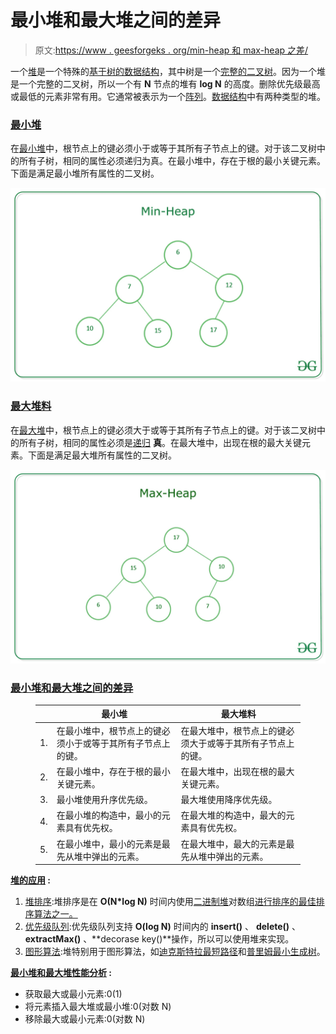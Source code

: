 # 最小堆和最大堆之间的差异

> 原文:[https://www . geesforgeks . org/min-heap 和 max-heap 之差/](https://www.geeksforgeeks.org/difference-between-min-heap-and-max-heap/)

一个[堆](https://www.geeksforgeeks.org/binary-heap/)是一个特殊的[基于树的数据结构](https://www.geeksforgeeks.org/binary-tree-data-structure/)，其中树是一个[完整的二叉树](https://www.geeksforgeeks.org/binary-tree-set-3-types-of-binary-tree/)。因为一个堆是一个完整的二叉树，所以一个有 **N** 节点的堆有 **log N** 的高度。删除优先级最高或最低的元素非常有用。它通常被表示为一个[阵列](https://www.geeksforgeeks.org/array-representation-of-binary-heap/)。[数据结构](https://www.geeksforgeeks.org/data-structures/)中有两种类型的堆。

### <u>最小堆</u>

在[最小堆](https://www.geeksforgeeks.org/min-heap-in-java/)中，根节点上的键必须小于或等于其所有子节点上的键。对于该二叉树中的所有子树，相同的属性必须递归为真。在最小堆中，存在于根的最小关键元素。下面是满足最小堆所有属性的二叉树。

[![](img/62719f71ed755836fe30b61727d26ab5.png)](https://media.geeksforgeeks.org/wp-content/uploads/20201106115157/MinHeap.jpg)

### <u>最大堆料</u>

在[最大堆](https://www.geeksforgeeks.org/max-heap-in-java/)中，根节点上的键必须大于或等于其所有子节点上的键。对于该二叉树中的所有子树，相同的属性必须是[递归](https://www.geeksforgeeks.org/recursion/) **真**。在最大堆中，出现在根的最大关键元素。下面是满足最大堆所有属性的二叉树。

[![](img/f49a5f28f5024076ddad88e787dec1ad.png)](https://media.geeksforgeeks.org/wp-content/uploads/20201106115254/MaxHeap.jpg)

### <u>最小堆和最大堆之间的差异</u>

<figure class="table">

|   | **最小堆** | **最大堆料** |
| --- | --- | --- |
| 1. | 在最小堆中，根节点上的键必须小于或等于其所有子节点上的键。 | 在最大堆中，根节点上的键必须大于或等于其所有子节点上的键。 |
| 2. | 在最小堆中，存在于根的最小关键元素。 | 在最大堆中，出现在根的最大关键元素。 |
| 3. | 最小堆使用升序优先级。 | 最大堆使用降序优先级。 |
| 4. | 在最小堆的构造中，最小的元素具有优先权。 | 在最大堆的构造中，最大的元素具有优先权。 |
| 5. | 在最小堆中，最小的元素是最先从堆中弹出的元素。 | 在最大堆中，最大的元素是最先从堆中弹出的元素。 |

</figure>

**<u>堆的应用</u> :**

1.  [堆排序](https://www.geeksforgeeks.org/heap-sort/):堆排序是在 **O(N*log N)** 时间内使用[二进制堆](https://www.geeksforgeeks.org/binary-heap/)对数组[进行排序的最佳排序算法之一。](https://www.geeksforgeeks.org/c-program-to-sort-an-array-in-ascending-order/)
2.  [优先级队列](https://www.geeksforgeeks.org/priority-queue-set-1-introduction/):优先级队列支持 **O(log N)** 时间内的 **insert()** 、 **delete()** 、 **extractMax()** 、**decorase key()**操作，所以可以使用堆来实现。
3.  [图形算法](https://www.geeksforgeeks.org/top-algorithms-and-data-structures-for-competitive-programming/#algo1):堆特别用于图形算法，如[迪克斯特拉最短路径](https://www.geeksforgeeks.org/greedy-algorithms-set-7-dijkstras-algorithm-for-adjacency-list-representation/)和[普里姆最小生成树](https://www.geeksforgeeks.org/greedy-algorithms-set-5-prims-minimum-spanning-tree-mst-2/)。

**<u>最小堆和最大堆性能分析</u> :**

*   获取最大或最小元素:0(1)
*   将元素插入最大堆或最小堆:0(对数 N)
*   移除最大或最小元素:0(对数 N)